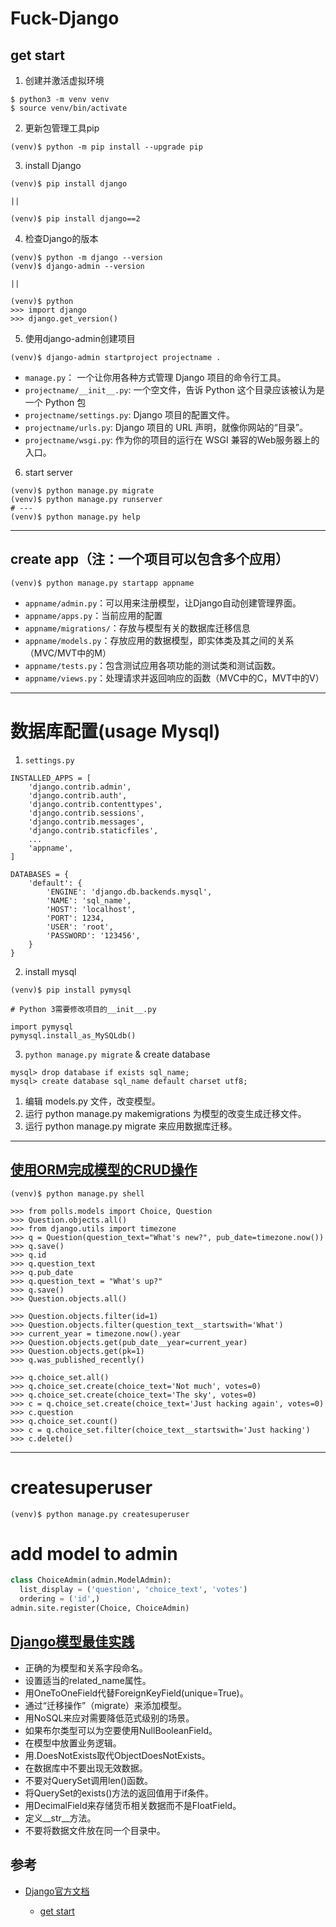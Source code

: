 # Fuck-Django

## get start

1. 创建并激活虚拟环境

```
$ python3 -m venv venv
$ source venv/bin/activate
```

2. 更新包管理工具pip

```
(venv)$ python -m pip install --upgrade pip
```

3. install Django

```
(venv)$ pip install django

||

(venv)$ pip install django==2
```

4. 检查Django的版本

```
(venv)$ python -m django --version
(venv)$ django-admin --version

||

(venv)$ python
>>> import django
>>> django.get_version()
```

5. 使用django-admin创建项目

```
(venv)$ django-admin startproject projectname .
```

* `manage.py`： 一个让你用各种方式管理 Django 项目的命令行工具。
* `projectname/__init__.py`: 一个空文件，告诉 Python 这个目录应该被认为是一个 Python 包
* `projectname/settings.py`: Django 项目的配置文件。
* `projectname/urls.py`: Django 项目的 URL 声明，就像你网站的“目录”。
* `projectname/wsgi.py`: 作为你的项目的运行在 WSGI 兼容的Web服务器上的入口。

6. start server

```
(venv)$ python manage.py migrate
(venv)$ python manage.py runserver
# ---
(venv)$ python manage.py help
```

---

## create app（注：一个项目可以包含多个应用）

```
(venv)$ python manage.py startapp appname
```

* `appname/admin.py`：可以用来注册模型，让Django自动创建管理界面。
* `appname/apps.py`：当前应用的配置
* `appname/migrations/`：存放与模型有关的数据库迁移信息
* `appname/models.py`：存放应用的数据模型，即实体类及其之间的关系（MVC/MVT中的M）
* `appname/tests.py`：包含测试应用各项功能的测试类和测试函数。
* `appname/views.py`：处理请求并返回响应的函数（MVC中的C，MVT中的V）

---

# 数据库配置(usage Mysql)

1. `settings.py`

```
INSTALLED_APPS = [
    'django.contrib.admin',
    'django.contrib.auth',
    'django.contrib.contenttypes',
    'django.contrib.sessions',
    'django.contrib.messages',
    'django.contrib.staticfiles',
    ...
    'appname',
]

DATABASES = {
    'default': {
        'ENGINE': 'django.db.backends.mysql',
        'NAME': 'sql_name',
        'HOST': 'localhost',
        'PORT': 1234,
        'USER': 'root',
        'PASSWORD': '123456',
    }
}
```

2. install mysql

```
(venv)$ pip install pymysql

# Python 3需要修改项目的__init__.py

import pymysql
pymysql.install_as_MySQLdb()
```

3. `python manage.py migrate` & create database

```
mysql> drop database if exists sql_name;
mysql> create database sql_name default charset utf8;
```

1. 编辑 models.py 文件，改变模型。
2. 运行 python manage.py makemigrations 为模型的改变生成迁移文件。
3. 运行 python manage.py migrate 来应用数据库迁移。

---

## [使用ORM完成模型的CRUD操作](./ORM.CRUD.md)

```
(venv)$ python manage.py shell

>>> from polls.models import Choice, Question
>>> Question.objects.all()
>>> from django.utils import timezone
>>> q = Question(question_text="What's new?", pub_date=timezone.now())
>>> q.save()
>>> q.id
>>> q.question_text
>>> q.pub_date
>>> q.question_text = "What's up?"
>>> q.save()
>>> Question.objects.all()

>>> Question.objects.filter(id=1)
>>> Question.objects.filter(question_text__startswith='What')
>>> current_year = timezone.now().year
>>> Question.objects.get(pub_date__year=current_year)
>>> Question.objects.get(pk=1)
>>> q.was_published_recently()

>>> q.choice_set.all()
>>> q.choice_set.create(choice_text='Not much', votes=0)
>>> q.choice_set.create(choice_text='The sky', votes=0)
>>> c = q.choice_set.create(choice_text='Just hacking again', votes=0)
>>> c.question
>>> q.choice_set.count()
>>> c = q.choice_set.filter(choice_text__startswith='Just hacking')
>>> c.delete()
```

---

# createsuperuser

```
(venv)$ python manage.py createsuperuser
```

# add model to admin

```python
class ChoiceAdmin(admin.ModelAdmin):
  list_display = ('question', 'choice_text', 'votes')
  ordering = ('id',)
admin.site.register(Choice, ChoiceAdmin)
```

## [Django模型最佳实践](https://github.com/jackfrued/Python-100-Days/blob/master/Day41-55/02.%E6%B7%B1%E5%85%A5%E6%A8%A1%E5%9E%8B.md#django%E6%A8%A1%E5%9E%8B%E6%9C%80%E4%BD%B3%E5%AE%9E%E8%B7%B5)

* 正确的为模型和关系字段命名。
* 设置适当的related_name属性。
* 用OneToOneField代替ForeignKeyField(unique=True)。
* 通过“迁移操作”（migrate）来添加模型。
* 用NoSQL来应对需要降低范式级别的场景。
* 如果布尔类型可以为空要使用NullBooleanField。
* 在模型中放置业务逻辑。
* 用<ModelName>.DoesNotExists取代ObjectDoesNotExists。
* 在数据库中不要出现无效数据。
* 不要对QuerySet调用len()函数。
* 将QuerySet的exists()方法的返回值用于if条件。
* 用DecimalField来存储货币相关数据而不是FloatField。
* 定义__str__方法。
* 不要将数据文件放在同一个目录中。




## 参考

* [Django官方文档](https://docs.djangoproject.com/zh-hans/2.0/)
  
  * [get start](https://docs.djangoproject.com/zh-hans/2.0/intro/tutorial01/)

